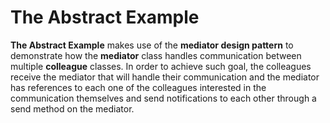 # The Abstract Example

**The Abstract Example** makes use of the **mediator design pattern** to demonstrate how the **mediator** class handles
communication between multiple **colleague** classes. In order to achieve such goal, the colleagues receive the mediator
that will handle their communication and the mediator has references to each one of the colleagues interested in the
communication themselves and send notifications to each other through a send method on the mediator.

